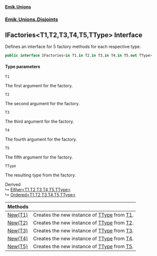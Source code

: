 #### [Emik.Unions](index.md 'index')
### [Emik.Unions.Disjoints](Emik.Unions.Disjoints.md 'Emik.Unions.Disjoints')

## IFactories<T1,T2,T3,T4,T5,TType> Interface

Defines an interface for 5 factory methods for each respective type.

```csharp
public interface IFactories<in T1,in T2,in T3,in T4,in T5,out TType>
```
#### Type parameters

<a name='Emik.Unions.Disjoints.IFactories_T1,T2,T3,T4,T5,TType_.T1'></a>

`T1`

The first argument for the factory.

<a name='Emik.Unions.Disjoints.IFactories_T1,T2,T3,T4,T5,TType_.T2'></a>

`T2`

The second argument for the factory.

<a name='Emik.Unions.Disjoints.IFactories_T1,T2,T3,T4,T5,TType_.T3'></a>

`T3`

The third argument for the factory.

<a name='Emik.Unions.Disjoints.IFactories_T1,T2,T3,T4,T5,TType_.T4'></a>

`T4`

The fourth argument for the factory.

<a name='Emik.Unions.Disjoints.IFactories_T1,T2,T3,T4,T5,TType_.T5'></a>

`T5`

The fifth argument for the factory.

<a name='Emik.Unions.Disjoints.IFactories_T1,T2,T3,T4,T5,TType_.TType'></a>

`TType`

The resulting type from the factory.

Derived  
&#8627; [Either&lt;T1,T2,T3,T4,T5,TType&gt;](Either{T1,T2,T3,T4,T5,TType}.md 'Emik.Unions.Disjoints.Either<T1,T2,T3,T4,T5,TType>')  
&#8627; [Ordered&lt;T1,T2,T3,T4,T5,TType&gt;](Ordered{T1,T2,T3,T4,T5,TType}.md 'Emik.Unions.Disjoints.Ordered<T1,T2,T3,T4,T5,TType>')

| Methods | |
| :--- | :--- |
| [New(T1)](IFactories{T1,T2,T3,T4,T5,TType}.New(T1).md 'Emik.Unions.Disjoints.IFactories<T1,T2,T3,T4,T5,TType>.New(T1)') | Creates the new instance of [TType](IFactories{T1,T2,T3,T4,T5,TType}.md#Emik.Unions.Disjoints.IFactories_T1,T2,T3,T4,T5,TType_.TType 'Emik.Unions.Disjoints.IFactories<T1,T2,T3,T4,T5,TType>.TType') from [T1](IFactories{T1,T2,T3,T4,T5,TType}.md#Emik.Unions.Disjoints.IFactories_T1,T2,T3,T4,T5,TType_.T1 'Emik.Unions.Disjoints.IFactories<T1,T2,T3,T4,T5,TType>.T1'). |
| [New(T2)](IFactories{T1,T2,T3,T4,T5,TType}.New(T2).md 'Emik.Unions.Disjoints.IFactories<T1,T2,T3,T4,T5,TType>.New(T2)') | Creates the new instance of [TType](IFactories{T1,T2,T3,T4,T5,TType}.md#Emik.Unions.Disjoints.IFactories_T1,T2,T3,T4,T5,TType_.TType 'Emik.Unions.Disjoints.IFactories<T1,T2,T3,T4,T5,TType>.TType') from [T2](IFactories{T1,T2,T3,T4,T5,TType}.md#Emik.Unions.Disjoints.IFactories_T1,T2,T3,T4,T5,TType_.T2 'Emik.Unions.Disjoints.IFactories<T1,T2,T3,T4,T5,TType>.T2'). |
| [New(T3)](IFactories{T1,T2,T3,T4,T5,TType}.New(T3).md 'Emik.Unions.Disjoints.IFactories<T1,T2,T3,T4,T5,TType>.New(T3)') | Creates the new instance of [TType](IFactories{T1,T2,T3,T4,T5,TType}.md#Emik.Unions.Disjoints.IFactories_T1,T2,T3,T4,T5,TType_.TType 'Emik.Unions.Disjoints.IFactories<T1,T2,T3,T4,T5,TType>.TType') from [T3](IFactories{T1,T2,T3,T4,T5,TType}.md#Emik.Unions.Disjoints.IFactories_T1,T2,T3,T4,T5,TType_.T3 'Emik.Unions.Disjoints.IFactories<T1,T2,T3,T4,T5,TType>.T3'). |
| [New(T4)](IFactories{T1,T2,T3,T4,T5,TType}.New(T4).md 'Emik.Unions.Disjoints.IFactories<T1,T2,T3,T4,T5,TType>.New(T4)') | Creates the new instance of [TType](IFactories{T1,T2,T3,T4,T5,TType}.md#Emik.Unions.Disjoints.IFactories_T1,T2,T3,T4,T5,TType_.TType 'Emik.Unions.Disjoints.IFactories<T1,T2,T3,T4,T5,TType>.TType') from [T4](IFactories{T1,T2,T3,T4,T5,TType}.md#Emik.Unions.Disjoints.IFactories_T1,T2,T3,T4,T5,TType_.T4 'Emik.Unions.Disjoints.IFactories<T1,T2,T3,T4,T5,TType>.T4'). |
| [New(T5)](IFactories{T1,T2,T3,T4,T5,TType}.New(T5).md 'Emik.Unions.Disjoints.IFactories<T1,T2,T3,T4,T5,TType>.New(T5)') | Creates the new instance of [TType](IFactories{T1,T2,T3,T4,T5,TType}.md#Emik.Unions.Disjoints.IFactories_T1,T2,T3,T4,T5,TType_.TType 'Emik.Unions.Disjoints.IFactories<T1,T2,T3,T4,T5,TType>.TType') from [T5](IFactories{T1,T2,T3,T4,T5,TType}.md#Emik.Unions.Disjoints.IFactories_T1,T2,T3,T4,T5,TType_.T5 'Emik.Unions.Disjoints.IFactories<T1,T2,T3,T4,T5,TType>.T5'). |

